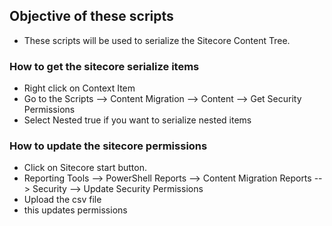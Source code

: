 ## Objective of these scripts

- These scripts will be used to serialize the Sitecore Content Tree.

### How to get the sitecore serialize items

- Right click on Context Item
- Go to the Scripts --> Content Migration --> Content --> Get Security Permissions
- Select Nested true if you want to serialize nested items

### How to update the sitecore permissions

- Click on Sitecore start button.
- Reporting Tools --> PowerShell Reports --> Content Migration Reports --> Security --> Update Security Permissions
- Upload the csv file
- this updates permissions
